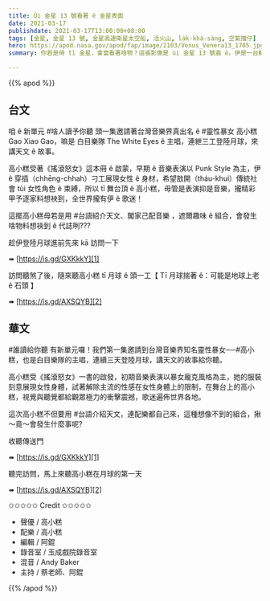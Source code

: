 ```yaml
---
title: Ùi 金星 13 號看著 ê 金星表面
date: 2021-03-17
publishdate: 2021-03-17T13:00:00+08:00
tags: [金星, 金星 13 號, 金星高速衛星太空船, 活火山, la̍k-khá-sàng, 空氣擋仔]
hero: https://apod.nasa.gov/apod/fap/image/2103/Venus_Venera13_1705.jpg
summary: 你若是徛 tī 金星，會當看著啥物？這張影像是 ùi 金星 13 號翕 ê。伊是一台蘇聯 ê 登陸船。Tī 1982 年 3 月，這台登陸船降落 ê 時陣，用 la̍k-khá-sàng kah 空氣擋仔，通過金星厚厚 ê 大氣層。

---
```


{{% apod %}}


## 台文

咱 ê 新單元 #啥人讀予你聽 頭一集邀請著台灣音樂界真出名 ê #靈性暴女 高小糕 Gao Xiao Gao，嘛是 白目樂隊 The White Eyes ê 主唱，連紲三工登陸月球，來講天文 ê 故事。

高小糕受著《搖滾怒女》這本冊 ê 啟蒙，早期 ê 音樂表演以 Punk Style 為主，伊 ê 穿插（chhēng-chhah）刁工展現女性 ê 身材，希望敨開（tháu-khui）傳統社會 tùi 女性角色 ê 束縛，所以 tī 舞台頂 ê 高小糕，毋管是表演抑是音樂，攏精彩甲予逐家料想袂到，全世界攏有伊 ê 歌迷！

這擺高小糕毋若是用 #台語紹介天文、閣家己配音樂 ，遮爾趣味 ê 組合，會發生啥物料想袂到 ê 代誌咧???

趁伊登陸月球進前先來 kā 訪問一下

➠ [https://is.gd/GXKkkY][1]

訪問聽煞了後，隨來聽高小糕 tī 月球 ê 頭一工【 Tī 月球揣著 ê：可能是地球上老 ê 石頭 】

➠ [https://is.gd/AXSQYB][2]

## 華文
\#誰讀給你聽 有新單元囉！我們第一集邀請到台灣音樂界知名靈性暴女──#高小糕，也是白目樂隊的主唱，連續三天登陸月球，講天文的故事給你聽。

高小糕受《搖滾怒女》一書的啟發，初期音樂表演以暴女龐克風格為主，她的服裝刻意展現女性身體，試著解除主流的性感在女性身體上的限制，在舞台上的高小糕，視覺與聽覺都給觀眾極力的衝擊震撼，歌迷遍佈世界各地。

這次高小糕不但要用 #台語介紹天文，連配樂都自己來，這種想像不到的組合，揪～竟～會發生什麼事呢?

收聽傳送門

➠ [https://is.gd/GXKkkY][1]

聽完訪問，馬上來聽高小糕在月球的第一天

➠ [https://is.gd/AXSQYB][2]

✩✩✩✩✩ Credit ✩✩✩✩✩

- 聲優 / 高小糕
- 配樂 / 高小糕
- 編輯 / 阿錕
- 錄音室 / 玉成戲院錄音室
- 混音 / Andy Baker
- 主持 / 蔡老師、阿錕

{{% /apod %}}

[1]: https://is.gd/GXKkkY
[2]: https://is.gd/AXSQYB
